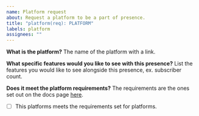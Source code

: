 ```yaml
---
name: Platform request
about: Request a platform to be a part of presence.
title: "platform(req): PLATFORM"
labels: platform
assignees: ""
---
```


**What is the platform?**
The name of the platform with a link.

**What specific features would you like to see with this presence?**
List the features you would like to see alongside this presence, ex. subscriber count.

**Does it meet the platform requirements?**
The requirements are the ones set out on the docs page [here](https://docs.presence.im/faq#what-are-platform-requirements).

- [ ] This platforms meets the requirements set for platforms.
